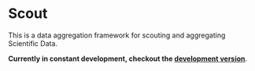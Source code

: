 # Scout  

This is a data aggregation framework for scouting and aggregating Scientific Data.


**Currently in constant development, checkout the [development version](tree/develop/)**.  